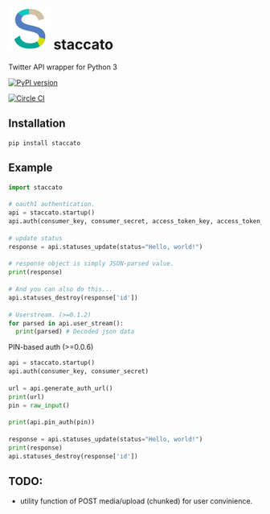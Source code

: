 # ![logo](./staccato.png) staccato
Twitter API wrapper for Python 3

[![PyPI version](https://badge.fury.io/py/staccato.svg)](https://badge.fury.io/py/staccato)

[![Circle CI](https://circleci.com/gh/minamorl/staccato.svg?style=svg)](https://circleci.com/gh/minamorl/staccato)

## Installation

    pip install staccato

## Example

```python
import staccato

# oauth1 authentication.
api = staccato.startup()
api.auth(consumer_key, consumer_secret, access_token_key, access_token_secret)

# update status
response = api.statuses_update(status="Hello, world!")

# response object is simply JSON-parsed value.
print(response)

# And you can also do this...
api.statuses_destroy(response['id'])

# Userstream. (>=0.1.2)
for parsed in api.user_stream():
  print(parsed) # Decoded json data
```

PIN-based auth (>=0.0.6)

```python
api = staccato.startup()
api.auth(consumer_key, consumer_secret)

url = api.generate_auth_url()
print(url)
pin = raw_input()

print(api.pin_auth(pin))

response = api.statuses_update(status="Hello, world!")
print(response)
api.statuses_destroy(response['id'])
```

## TODO:

- utility function of POST media/upload (chunked) for user convinience.
